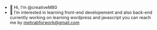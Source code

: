 - 👋 Hi, I’m @creativeM80
- 👀 I’m interested in learning front-end developement and also back-end currently working on learning wordpress and javascript
you can reach me by mehrabforwork@gmail.com
<!---
creativeM80/creativeM80 is a ✨ special ✨ repository because its `README.md` (this file) appears on your GitHub profile.
You can click the Preview link to take a look at your changes.
--->
